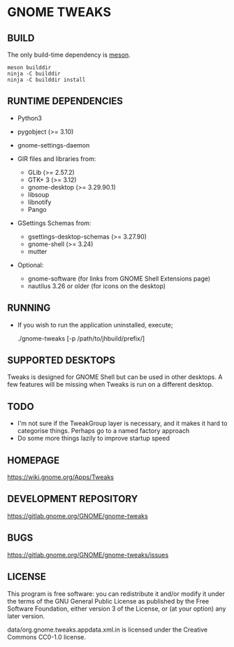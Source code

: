 GNOME TWEAKS
================


BUILD
-----
The only build-time dependency is [meson](http://mesonbuild.com/).

    meson builddir
    ninja -C builddir
    ninja -C builddir install

RUNTIME DEPENDENCIES
--------------------
* Python3
* pygobject (>= 3.10)
* gnome-settings-daemon

* GIR files and libraries from:
  - GLib (>= 2.57.2)
  - GTK+ 3 (>= 3.12)
  - gnome-desktop (>= 3.29.90.1)
  - libsoup
  - libnotify
  - Pango

* GSettings Schemas from:
  - gsettings-desktop-schemas (>= 3.27.90)
  - gnome-shell (>= 3.24)
  - mutter

* Optional:
   - gnome-software (for links from GNOME Shell Extensions page)
   - nautilus 3.26 or older (for icons on the desktop)

RUNNING
-------
 * If you wish to run the application uninstalled, execute;

    ./gnome-tweaks [-p /path/to/jhbuild/prefix/]

SUPPORTED DESKTOPS
------------------
Tweaks is designed for GNOME Shell but can be used in other desktops.
A few features will be missing when Tweaks is run on a different desktop.

TODO
----
 * I'm not sure if the TweakGroup layer is necessary, and it makes
   it hard to categorise things. Perhaps go to a named factory approach
 * Do some more things lazily to improve startup speed

HOMEPAGE
--------
https://wiki.gnome.org/Apps/Tweaks

DEVELOPMENT REPOSITORY
----------------------
https://gitlab.gnome.org/GNOME/gnome-tweaks

BUGS
----
https://gitlab.gnome.org/GNOME/gnome-tweaks/issues

LICENSE
-------
This program is free software: you can redistribute it and/or modify it under
the terms of the GNU General Public License as published by the Free Software
Foundation, either version 3 of the License, or (at your option) any later version.

data/org.gnome.tweaks.appdata.xml.in is licensed under the Creative Commons
CC0-1.0 license.
